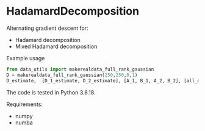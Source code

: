 # HadamardDecomposition


Alternating gradient descent for: 
 - Hadamard decomposition
 - Mixed Hadamard decomposition 
 
 
Example usage

```python
from data_utils import makerealdata_full_rank_gaussian
D = makerealdata_full_rank_gaussian(250,250,0,1) 
D_estimate,  [D_1_estimate, D_2_estimate], [A_1, B_1, A_2, B_2], [all_diffs1, all_diffs2] , terminated =  scaled_gradient_descent_spectral_init_scaled(D, total_rank, eta =  0.01, T = 100000)
```



The code is tested in Python 3.8.18. 


Requirements: 
  - numpy 
  - numba 
  
 
 
  
